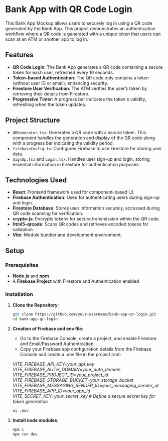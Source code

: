 # Bank App with QR Code Login

This Bank App Mockup allows users to securely log in using a QR code generated by the Bank App. This project demonstrates an authentication workflow where a QR code is generated with a unique token that users can scan at an ATM or another app to log in. 

## Features

- **QR Code Login**: The Bank App generates a QR code containing a secure token for each user, refreshed every 10 seconds. 
- **Token-based Authentication**: The QR code only contains a token (without user ID or email), enhancing security.
- **Firestore User Verification**: The ATM verifies the user’s token by retrieving their details from Firestore.
- **Progressive Timer**: A progress bar indicates the token's validity, refreshing when the token updates.

## Project Structure

- `QRGenerator.tsx`: Generates a QR code with a secure token. This component handles the generation and display of the QR code along with a progress bar indicating the validity period.
- `firebaseConfig.ts`: Configures Firebase to use Firestore for storing user data.
- `SignUp.tsx` and `Login.tsx`: Handles user sign-up and login, storing essential information in Firestore for authentication purposes.

## Technologies Used

- **React**: Frontend framework used for component-based UI.
- **Firebase Authentication**: Used for authenticating users during sign-up and login.
- **Firestore Database**: Stores user information securely, accessed during QR code scanning for verification.
- **crypto-js**: Encrypts tokens for secure transmission within the QR code.
- **html5-qrcode**: Scans QR codes and retrieves encoded tokens for validation.
- **Vite**: Module bundler and development environment.

## Setup

### Prerequisites

- **Node.js** and **npm**
- A **Firebase Project** with Firestore and Authentication enabled

### Installation

1. **Clone the Repository**:
   ```bash
   git clone https://github.com/your-username/bank-app-qr-login.git
   cd bank-app-qr-login
2. **Creation of Firebase and env file**:
   - Go to the Firebase Console, create a project, and enable Firestore and Email/Password Authentication.
   - Copy your Firebase app configuration details from the Firebase Console and create a .env file in the project root:
   
   *VITE_FIREBASE_API_KEY=your_api_key*
   *VITE_FIREBASE_AUTH_DOMAIN=your_auth_domain*
   *VITE_FIREBASE_PROJECT_ID=your_project_id*
   *VITE_FIREBASE_STORAGE_BUCKET=your_storage_bucket*
   *VITE_FIREBASE_MESSAGING_SENDER_ID=your_messaging_sender_id*
   *VITE_FIREBASE_APP_ID=your_app_id*
   *VITE_SECRET_KEY=your_secret_key  # Define a secure secret key for token generation*

   ```bash
   ni .env

4. **Install node modules**:
   ```bash
   npm i
   npm run dev
